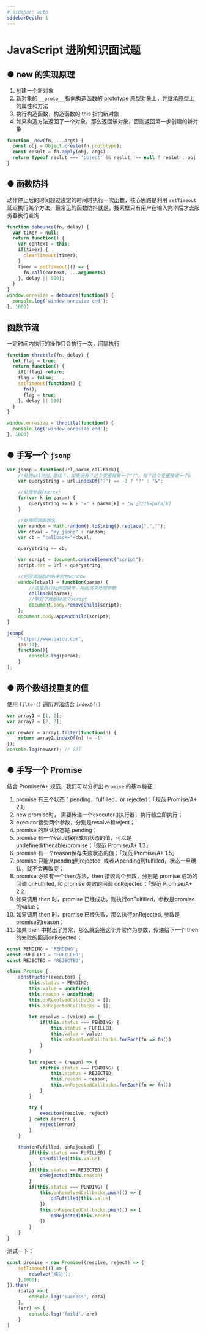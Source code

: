 ```yaml
---
# sidebar: auto
sidebarDepth: 1
---
```

# JavaScript 进阶知识面试题

## ● new 的实现原理
1. 创建一个新对象
2. 新对象的 `__proto__` 指向构造函数的 prototype 原型对象上，并继承原型上的属性和方法
3. 执行构造函数，构造函数的 this 指向新对象
4. 如果构造方法返回了一个对象，那么返回该对象，否则返回第一步创建的新对象
```js
function _new(fn, ...args) {
  const obj = Object.create(fn.prototype);
  const result = fn.apply(obj, args)
  return typeof reslut === 'object' && reslut !== null ? reslut : obj 
}
```

## ● 函数防抖
动作停止后的时间超过设定的时间时执行一次函数，核心思路是利用 `setTimeout` 延迟执行某个方法，最常见的函数防抖就是，搜索框只有用户在输入完毕后才去服务器执行查询
```js
function debounce(fn, delay) {
  var timer = null;
  return function() {
    var context = this;
    if(timer) {
      clearTimeout(timer);
    }
    timer = setTimeout(() => {
      fn.call(context, ...arguments)
    }, delay || 500);
  }
}
window.onresize = debounce(function() {
  console.log('window onresize end');
}, 1000)
```

## 函数节流
一定时间内执行的操作只会执行一次，间隔执行
```js
function throttle(fn, delay) {
  let flag = true;
  return function() {
    if(!flag) return;
    flag = false;
    setTimeout(function() {
      fn();
      flag = true;
    }, delay || 500)
  }
}

window.onresize = throttle(function() {
  console.log('window onresize end');
}, 1000)
```

## ● 手写一个 `jsonp`
```js
var jsonp = function(url,param,callback){
	//处理url地址,查找？，如果没有？这个变量就有一个"?"，有？这个变量接收一个&
	var querystring = url.indexOf("?") == -1 ? "?" : "&";

	//处理参数{xx:xx}
	for(var k in param) {
		querystring += k + "=" + param[k] + '&';//?k=para[k]
	}

	//处理回调函数名
	var random = Math.random().toString().replace(".","");
	var cbval = "my_jsonp" + random;
	var cb = "callback="+cbval;

	querystring += cb;

	var script = document.createElement("script");
	script.src = url + querystring;

	//把回调函数的名字附给window
	window[cbval] = function(param) {
		//这里执行回调的操作，用回调来处理参数
		callback(param);
		//拿到了就删掉这个script
		document.body.removeChild(script);
	};
	document.body.appendChild(script);
}

jsonp(
	"https://www.baidu.com",
	{aa:11},
	function(){
		console.log(param);
	}
);
```

## ● 两个数组找重复的值
使用 `filter()` 遍历方法结合 `indexOf()` 
```js
var array1 = [1, 2];
var array2 = [2, 3];

var newArr = array1.filter(function(n) {
    return array2.indexOf(n) != -1
});
console.log(newArr); // [2]
```

## ● 手写一个 Promise
结合 Promise/A+ 规范，我们可以分析出 `Promise` 的基本特征：
1. promise 有三个状态：pending，fulfilled，or rejected；「规范 Promise/A+ 2.1」
2. new promise时， 需要传递一个executor()执行器，执行器立即执行；
3. executor接受两个参数，分别是resolve和reject；
4. promise  的默认状态是 pending；
5. promise 有一个value保存成功状态的值，可以是undefined/thenable/promise；「规范 Promise/A+ 1.3」
6. promise 有一个reason保存失败状态的值；「规范 Promise/A+ 1.5」
7. promise 只能从pending到rejected, 或者从pending到fulfilled，状态一旦确认，就不会再改变；
8. promise 必须有一个then方法，then 接收两个参数，分别是 promise 成功的回调 onFulfilled, 和 promise 失败的回调 onRejected；「规范 Promise/A+ 2.2」
9. 如果调用 then 时，promise 已经成功，则执行onFulfilled，参数是promise的value；
10. 如果调用 then 时，promise 已经失败，那么执行onRejected, 参数是promise的reason；
11. 如果 then 中抛出了异常，那么就会把这个异常作为参数，传递给下一个 then 的失败的回调onRejected；

```js
const PENDING = 'PENDING';
const FUFILLED = 'FUFILLED';
const REJECTED = 'REJECTED';

class Promise {
    constructor(executor) {
        this.status = PENDING;
        this.value = undefined;
        this.reason = undefined;
        this.onResolvedCallbacks = [];
        this.onRejectedCallbacks = [];

        let resolve = (value) => {
            if(this.status === PENDING) {
                this.status = FUFILLED;
                this.value = value;
                this.onResolvedCallbacks.forEach(fn => fn())
            }
        }

        let reject = (reson) => {
            if(this.status === PENDING) {
                this.status = REJECTED;
                this.reason = reason;
                this.onRejectedCallbacks.forEach(fn => fn())
            }
        }

        try {
            executor(resolve, reject)
        } catch (error) {
            reject(error)
        }
    }

    then(onFufilled, onRejected) {
        if(this.status === FUFILLED) {
            onFufilled(this.value)
        }
        if(this.status == REJECTED) {
            onRejected(this.reason)
        }
        if(this.status === PENDING) {
            this.onResolvedCallbacks.push(() => {
                onFufilled(this.value)
            })
            this.onRejectedCallbacks.push(() => {
                onRejected(this.reson)
            })
        }
    }
}
```
测试一下：
```js
const promise = new Promise((resolve, reject) => {
    setTimeout(() => {
        resolve('成功');
    },1000);
}).then(
    (data) => {
        console.log('success', data)
    },
    (err) => {
        console.log('faild', err)
    }
)

```